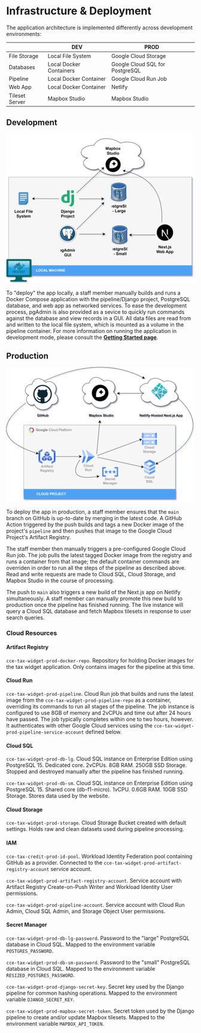 # Infrastructure & Deployment

The application architecture is implemented differently across development environments:

|  | DEV | PROD |
|---|---|---|
| File Storage | Local File System | Google Cloud Storage |
| Databases | Local Docker Containers | Google Cloud SQL for PostgreSQL |
| Pipeline | Local Docker Container | Google Cloud Run Job |
| Web App | Local Docker Container | Netlify |
| Tileset Server | Mapbox Studio | Mapbox Studio |

## Development

![A diagram of Docker Compose infrastructure](assets/local_infrastructure.svg)

To "deploy" the app locally, a staff member manually builds and runs a Docker Compose application with the pipeline/Django project, PostgreSQL database, and web app as networked services. To ease the development process, pgAdmin is also provided as a sevice to quickly run commands against the database and view records in a GUI. All data files are read from and written to the local file system, which is mounted as a volume in the pipeline container. For more information on running the application in development mode, please consult the **[Getting Started page](/getting-started)**.

## Production

![A diagram of production infrastructure](assets/prod_infrastructure.svg)

To deploy the app in production, a staff member ensures that the `main` branch on GitHub is up-to-date by merging in the latest code. A GitHub Action triggered by the push builds and tags a new Docker image of the project's `pipeline` and then pushes that image to the Google Cloud Project's Artifact Registry.

The staff member then manually triggers a pre-configured Google Cloud Run job. The job pulls the latest tagged Docker image from the registry and runs a container from that image; the default container commands are overriden in order to run all the steps of the pipeline as described above. Read and write requests are made to Cloud SQL, Cloud Storage, and Mapbox Studio in the course of processing.

The push to `main` also triggers a new build of the Next.js app on Netlify simultaneously. A staff member can manually promote this new build to production once the pipeline has finished running. The live instance will query a Cloud SQL database and fetch Mapbox tilesets in response to user search queries.

### Cloud Resources

#### Artifact Registry

`cce-tax-widget-prod-docker-repo`. Repository for holding Docker images for the tax widget application. Only contains images for the pipeline at this time.

#### Cloud Run

`cce-tax-widget-prod-pipeline`. Cloud Run job that builds and runs the latest image from the `cce-tax-widget-prod-pipeline-repo` as a container, overriding its commands to run all stages of the pipeline. The job instance is configured to use 8GB of memory and 2vCPUs and time out after 24 hours have passed. The job typically completes within one to two hours, however. It authenticates with other Google Cloud services using the `cce-tax-widget-prod-pipeline-service-account` defined below.

#### Cloud SQL

`cce-tax-widget-prod-db-lg`. Cloud SQL instance on Enterprise Edition using PostgreSQL 15. Dedicated core. 2vCPUs. 8GB RAM. 250GB SSD Storage. Stopped and destroyed manually after the pipeline has finished running.

`cce-tax-widget-prod-db-sm`. Cloud SQL instance on Enterprise Edition using PostgreSQL 15. Shared core (db-f1-micro). 1vCPU. 0.6GB RAM. 10GB SSD Storage. Stores data used by the website.

#### Cloud Storage

`cce-tax-widget-prod-storage`. Cloud Storage Bucket created with default settings. Holds raw and clean datasets used during pipeline processing.

#### IAM

`cce-tax-credit-prod-id-pool`. Workload Identity Federation pool containing GitHub as a provider. Connected to the `cce-tax-widget-prod-artifact-registry-account` service account.

`cce-tax-widget-prod-artifact-registry-account`. Service account with Artifact Registry Create-on-Push Writer and Workload Identity User permissions.

`cce-tax-widget-prod-pipeline-account`. Service account with Cloud Run Admin, Cloud SQL Admin, and Storage Object User permissions.

#### Secret Manager

`cce-tax-widget-prod-db-lg-password`. Password to the "large" PostgreSQL database in Cloud SQL. Mapped to the environment variable `POSTGRES_PASSWORD`.

`cce-tax-widget-prod-db-sm-password`. Password to the "small" PostgreSQL database in Cloud SQL. Mapped to the environment variable `RESIZED_POSTGRES_PASSWORD`.

`cce-tax-widget-prod-django-secret-key`. Secret key used by the Django pipeline for common hashing operations. Mapped to the environment variable `DJANGO_SECRET_KEY`.

`cce-tax-widget-prod-mapbox-secret-token`. Secret token used by the Django pipeline to create and/or update Mapbox tilesets. Mapped to the environment variable `MAPBOX_API_TOKEN`.